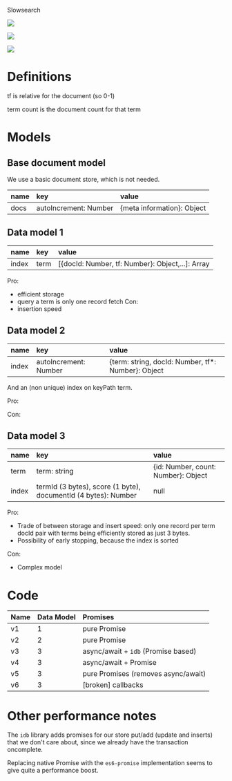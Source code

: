 Slowsearch

![](https://paper.treora.com/0/page62.svg)

![](https://paper.treora.com/0/page63.svg)

![](https://paper.treora.com/0/page64.svg)

# Definitions

tf is relative for the document (so 0-1)

term count is the document count for that term

# Models

## Base document model

We use a basic document store, which is not needed.

| name | key                   | value                      |
|:-----|:----------------------|:---------------------------|
| docs | autoIncrement: Number | {meta information}: Object |

## Data model 1

| name  | key  | value                                            |
|:------|:-----|:-------------------------------------------------|
| index | term | [{docId: Number, tf: Number}: Object,...]: Array |

Pro:
* efficient storage
* query a term is only one record fetch
Con:
* insertion speed

## Data model 2

| name  | key                   | value                                              |
|:------|:----------------------|:---------------------------------------------------|
| index | autoIncrement: Number | {term: string, docId: Number, tf*: Number}: Object |

And an (non unique) index on keyPath term.

Pro:

Con:

## Data model 3

| name  | key                                                            | value                               |
|:------|:---------------------------------------------------------------|:------------------------------------|
| term  | term: string                                                   | {id: Number, count: Number}: Object |
| index | termId (3 bytes), score (1 byte), documentId (4 bytes): Number | null                                |

Pro:
* Trade of between storage and insert speed: only one record per term docId pair with terms being efficiently stored as just 3 bytes.
* Possibility of early stopping, because the index is sorted

Con:
* Complex model

# Code

| Name | Data Model | Promises                            |
|:-----|:-----------|:------------------------------------|
| v1   | 1          | pure Promise                        |
| v2   | 2          | pure Promise                        |
| v3   | 3          | async/await + `idb` (Promise based) |
| v4   | 3          | async/await + Promise               |
| v5   | 3          | pure Promises (removes async/await) |
| v6   | 3          | [broken] callbacks                  |

# Other performance notes

The `idb` library adds promises for our store put/add (update and inserts) that we don't care about, since we already have the transaction oncomplete.

Replacing native Promise with the `es6-promise` implementation seems to give quite a performance boost.
